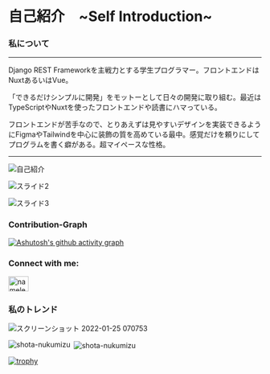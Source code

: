 <h1>自己紹介　~Self Introduction~</h1>

<h3>私について</h3>

***

Django REST Frameworkを主戦力とする学生プログラマー。フロントエンドはNuxtあるいはVue。

「できるだけシンプルに開発」をモットーとして日々の開発に取り組む。最近はTypeScriptやNuxtを使ったフロントエンドや読書にハマっている。

フロントエンドが苦手なので、とりあえずは見やすいデザインを実装できるようにFigmaやTailwindを中心に装飾の質を高めている最中。感覚だけを頼りにしてプログラムを書く癖がある。超マイペースな性格。

***

![自己紹介](https://user-images.githubusercontent.com/82911032/150275076-2c86cb86-ee9b-43ee-8284-af35631936ec.png)


![スライド2](https://user-images.githubusercontent.com/82911032/150274695-d4a75f86-f0e5-4efe-8513-34ba7ab2eef7.PNG)


![スライド3](https://user-images.githubusercontent.com/82911032/150274718-164a1bc5-f652-438e-a442-8f3c3b59e86b.PNG)



<h3 align="left">Contribution-Graph</h3>

[![Ashutosh's github activity graph](https://activity-graph.herokuapp.com/graph?username=shota-nukumizu&bg_color=f8f9fc&color=0a0a0a&line=585cb6&point=03d3d&area=true&hide_border=true)](https://github.com/ashutosh00710/github-readme-activity-graph)

<h3 align="left">Connect with me:</h3>
<p align="left">
<a href="https://twitter.com/nameless_sn" target="blank"><img align="center" src="https://raw.githubusercontent.com/rahuldkjain/github-profile-readme-generator/master/src/images/icons/Social/twitter.svg" alt="nameless_sn" height="30" width="40" /></a>
</p>

<h3 align="left">私のトレンド</h3>

![スクリーンショット 2022-01-25 070753](https://user-images.githubusercontent.com/82911032/150873149-84ca55fa-91f2-463e-b43c-0b27331ded5c.png)


<p><img align="left" src="https://github-readme-stats.vercel.app/api/top-langs?username=shota-nukumizu&show_icons=true&locale=en&layout=compact" alt="shota-nukumizu" /></p>

<p>&nbsp;<img align="center" src="https://github-readme-stats.vercel.app/api?username=shota-nukumizu&show_icons=true&locale=en" alt="shota-nukumizu" /></p>

[![trophy](https://github-profile-trophy.vercel.app/?username=shota-nukumizu)](https://github.com/ryo-ma/github-profile-trophy)
